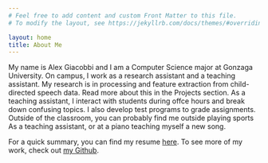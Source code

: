 ```yaml
---
# Feel free to add content and custom Front Matter to this file.
# To modify the layout, see https://jekyllrb.com/docs/themes/#overriding-theme-defaults

layout: home
title: About Me
---
```


My name is Alex Giacobbi and I am a Computer Science major at Gonzaga University.
On campus, I work as a research assistant and a teaching assistant. My research is in 
processing and feature extraction from child-directed speech data. Read more about this
in the Projects section. As a teaching assistant, I interact with students during
offce hours and break down confusing topics. I also develop test programs to grade assignments.
Outside of the classroom, you can probably find me outside playing sports As a teaching assistant,
or at a piano teaching myself a new song. 

For a quick summary, you can find my resume [here](https://github.com/agiacobbi/agiacobbi.github.io/_site/assets).
To see more of my work, check out [my Github](https://github.com/agiacobbi).

